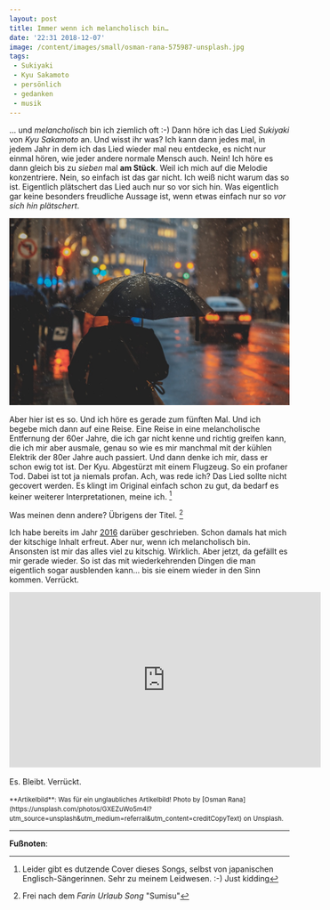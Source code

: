 ```yaml
---
layout: post
title: Immer wenn ich melancholisch bin…
date: '22:31 2018-12-07'
image: /content/images/small/osman-rana-575987-unsplash.jpg
tags:
 - Sukiyaki
 - Kyu Sakamoto
 - persönlich
 - gedanken
 - musik
---
```


… und *melancholisch* bin ich ziemlich oft :-) Dann höre ich das Lied *Sukiyaki* von *Kyu Sakamoto* an. Und wisst ihr was? Ich kann dann jedes mal, in jedem Jahr in dem ich das Lied wieder mal neu entdecke, es nicht nur einmal hören, wie jeder andere normale Mensch auch. Nein! Ich höre es dann gleich bis zu *sieben* mal **am Stück**. Weil ich mich auf die Melodie konzentriere. Nein, so einfach ist das gar nicht. Ich weiß nicht warum das so ist. Eigentlich plätschert das Lied auch nur so vor sich hin. Was eigentlich gar keine besonders freudliche Aussage ist, wenn etwas einfach nur so *vor sich hin plätschert*. <!--more-->

![](/assets/2018/kyu.jpg)

Aber hier ist es so. Und ich höre es gerade zum fünften Mal. Und ich begebe mich dann auf eine Reise. Eine Reise in eine melancholische Entfernung der 60er Jahre, die ich gar nicht kenne und richtig greifen kann, die ich mir aber ausmale, genau so wie es mir manchmal mit der kühlen Elektrik der 80er Jahre auch passiert. Und dann denke ich mir, dass er schon ewig tot ist. Der Kyu. Abgestürzt mit einem Flugzeug. So ein profaner Tod. Dabei ist tot ja niemals profan. Ach, was rede ich?
Das Lied sollte nicht gecovert werden. Es klingt im Original einfach schon zu gut, da bedarf es keiner weiterer Interpretationen, meine ich. [^2]

Was meinen denn andere? Übrigens der Titel. [^1]

Ich habe bereits im Jahr [2016](/2016/11/27/kyu-sakamoto/) darüber geschrieben. Schon damals hat mich der kitschige Inhalt erfreut. Aber nur, wenn ich melancholisch bin. Ansonsten ist mir das alles viel zu kitschig. Wirklich. Aber jetzt, da gefällt es mir gerade wieder. So ist das mit wiederkehrenden Dingen die man eigentlich sogar ausblenden kann… bis sie einem wieder in den Sinn kommen. Verrückt.

<div align="center">
	<iframe width="560" height="315" src="https://www.youtube.com/embed/C35DrtPlUbc" frameborder="0" allow="accelerometer; autoplay; encrypted-media; gyroscope; picture-in-picture" allowfullscreen></iframe>
</div>

Es. Bleibt. Verrückt.

<small>
**Artikelbild**: Was für ein unglaubliches Artikelbild! Photo by [Osman Rana](https://unsplash.com/photos/GXEZuWo5m4I?utm_source=unsplash&utm_medium=referral&utm_content=creditCopyText) on Unsplash.
</small>

---

**Fußnoten**:

[^1]: Frei nach dem *Farin Urlaub Song* "Sumisu"
[^2]: Leider gibt es dutzende Cover dieses Songs, selbst von japanischen Englisch-Sängerinnen. Sehr zu meinem Leidwesen. :-) Just kidding
